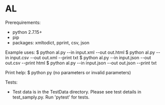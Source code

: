 # AL

Prerequirements:
- python 2.7.15+
- pip
- packages: xmltodict, pprint, csv, json

Example uses:
$ python al.py --in input.xml --out out.html
$ python al.py --in input.csv --out out.xml --print txt
$ python al.py --in input.json --out out.csv --print html
$ python al.py --in input.json --out out.json --print txt

Print help:
$ python py   (no parameters or invalid parameters)

Tests:
- Test data is in the TestData directory. Please see test details in test_samply.py.  Run 'pytest' for tests.

